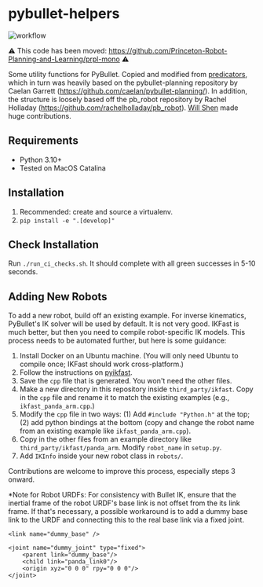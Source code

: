 # pybullet-helpers

![workflow](https://github.com/tomsilver/pybullet-helpers/actions/workflows/ci.yml/badge.svg)

⚠️ This code has been moved: https://github.com/Princeton-Robot-Planning-and-Learning/prpl-mono ⚠️

Some utility functions for PyBullet. Copied and modified from [predicators](https://github.com/Learning-and-Intelligent-Systems/predicators), which in turn was heavily based on the pybullet-planning repository by Caelan Garrett (https://github.com/caelan/pybullet-planning/). In addition, the structure is loosely based off the pb_robot repository
by Rachel Holladay (https://github.com/rachelholladay/pb_robot). [Will Shen](https://shen.nz/) made huge contributions.

## Requirements

- Python 3.10+
- Tested on MacOS Catalina

## Installation

1. Recommended: create and source a virtualenv.
2. `pip install -e ".[develop]"`

## Check Installation

Run `./run_ci_checks.sh`. It should complete with all green successes in 5-10 seconds.

## Adding New Robots

To add a new robot, build off an existing example.
For inverse kinematics, PyBullet's IK solver will be used by default.
It is not very good.
IKFast is much better, but then you need to compile robot-specific IK models.
This process needs to be automated further, but here is some guidance:
1. Install Docker on an Ubuntu machine. (You will only need Ubuntu to compile once; IKFast should work cross-platform.)
2. Follow the instructions on [pyikfast](https://github.com/cyberbotics/pyikfast).
3. Save the `cpp` file that is generated. You won't need the other files.
4. Make a new directory in this repository inside `third_party/ikfast`. Copy in the `cpp` file and rename it to match the existing examples (e.g., `ikfast_panda_arm.cpp`.)
5. Modify the `cpp` file in two ways: (1) Add `#include "Python.h"` at the top; (2) add python bindings at the bottom (copy and change the robot name from an existing example like `ikfast_panda_arm.cpp`).
6. Copy in the other files from an example directory like `third_party/ikfast/panda_arm`. Modify `robot_name` in `setup.py`.
7. Add `IKInfo` inside your new robot class in `robots/`.

Contributions are welcome to improve this process, especially steps 3 onward.

*Note for Robot URDFs:
For consistency with Bullet IK, ensure that the inertial frame of the robot URDF's base link is not offset from the its link frame. If that's necessary, a possible workaround is to add a dummy base link to the URDF and connecting this to the real base link via a fixed joint.

```
<link name="dummy_base" />

<joint name="dummy_joint" type="fixed">
    <parent link="dummy_base"/>
    <child link="panda_link0"/>
    <origin xyz="0 0 0" rpy="0 0 0"/>
</joint>
```
